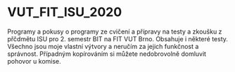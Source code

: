 # VUT_FIT_ISU_2020

Programy a pokusy o programy ze cvičení a přípravy na testy a zkoušku z přčdmětu ISU pro 2. semestr BIT na FIT VUT Brno. Obsahuje i některé testy.
Všechno jsou moje vlastní výtvory a neručím za jejich funkčnost a správnost.
Případným kopírováním si můžete nedobrovolně domluvit pohovor u komise.
